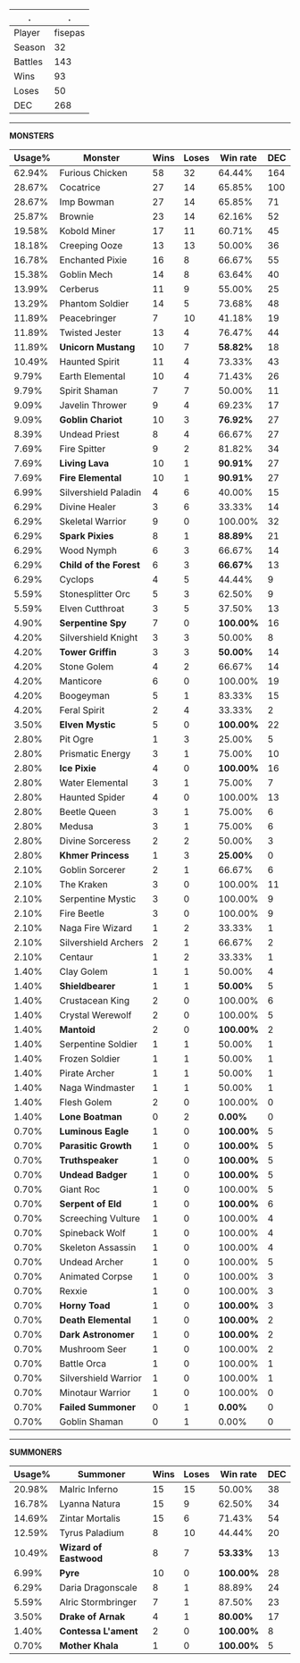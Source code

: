 .|.
|-|-
Player|fisepas
Season|32
Battles|143
Wins|93
Loses|50
DEC|268

---
**MONSTERS**

Usage%|Monster|Wins|Loses|Win rate|DEC|
-|-|-|-|-|-|
62.94%|Furious Chicken|58|32|64.44%|164|
28.67%|Cocatrice|27|14|65.85%|100|
28.67%|Imp Bowman|27|14|65.85%|71|
25.87%|Brownie|23|14|62.16%|52|
19.58%|Kobold Miner|17|11|60.71%|45|
18.18%|Creeping Ooze|13|13|50.00%|36|
16.78%|Enchanted Pixie|16|8|66.67%|55|
15.38%|Goblin Mech|14|8|63.64%|40|
13.99%|Cerberus|11|9|55.00%|25|
13.29%|Phantom Soldier|14|5|73.68%|48|
11.89%|Peacebringer|7|10|41.18%|19|
11.89%|Twisted Jester|13|4|76.47%|44|
11.89%|**Unicorn Mustang**|10|7|**58.82%**|18|
10.49%|Haunted Spirit|11|4|73.33%|43|
9.79%|Earth Elemental|10|4|71.43%|26|
9.79%|Spirit Shaman|7|7|50.00%|11|
9.09%|Javelin Thrower|9|4|69.23%|17|
9.09%|**Goblin Chariot**|10|3|**76.92%**|27|
8.39%|Undead Priest|8|4|66.67%|27|
7.69%|Fire Spitter|9|2|81.82%|34|
7.69%|**Living Lava**|10|1|**90.91%**|27|
7.69%|**Fire Elemental**|10|1|**90.91%**|27|
6.99%|Silvershield Paladin|4|6|40.00%|15|
6.29%|Divine Healer|3|6|33.33%|14|
6.29%|Skeletal Warrior|9|0|100.00%|32|
6.29%|**Spark Pixies**|8|1|**88.89%**|21|
6.29%|Wood Nymph|6|3|66.67%|14|
6.29%|**Child of the Forest**|6|3|**66.67%**|13|
6.29%|Cyclops|4|5|44.44%|9|
5.59%|Stonesplitter Orc|5|3|62.50%|9|
5.59%|Elven Cutthroat|3|5|37.50%|13|
4.90%|**Serpentine Spy**|7|0|**100.00%**|16|
4.20%|Silvershield Knight|3|3|50.00%|8|
4.20%|**Tower Griffin**|3|3|**50.00%**|14|
4.20%|Stone Golem|4|2|66.67%|14|
4.20%|Manticore|6|0|100.00%|19|
4.20%|Boogeyman|5|1|83.33%|15|
4.20%|Feral Spirit|2|4|33.33%|2|
3.50%|**Elven Mystic**|5|0|**100.00%**|22|
2.80%|Pit Ogre|1|3|25.00%|5|
2.80%|Prismatic Energy|3|1|75.00%|10|
2.80%|**Ice Pixie**|4|0|**100.00%**|16|
2.80%|Water Elemental|3|1|75.00%|7|
2.80%|Haunted Spider|4|0|100.00%|13|
2.80%|Beetle Queen|3|1|75.00%|6|
2.80%|Medusa|3|1|75.00%|6|
2.80%|Divine Sorceress|2|2|50.00%|3|
2.80%|**Khmer Princess**|1|3|**25.00%**|0|
2.10%|Goblin Sorcerer|2|1|66.67%|6|
2.10%|The Kraken|3|0|100.00%|11|
2.10%|Serpentine Mystic|3|0|100.00%|9|
2.10%|Fire Beetle|3|0|100.00%|9|
2.10%|Naga Fire Wizard|1|2|33.33%|1|
2.10%|Silvershield Archers|2|1|66.67%|2|
2.10%|Centaur|1|2|33.33%|1|
1.40%|Clay Golem|1|1|50.00%|4|
1.40%|**Shieldbearer**|1|1|**50.00%**|5|
1.40%|Crustacean King|2|0|100.00%|6|
1.40%|Crystal Werewolf|2|0|100.00%|5|
1.40%|**Mantoid**|2|0|**100.00%**|2|
1.40%|Serpentine Soldier|1|1|50.00%|1|
1.40%|Frozen Soldier|1|1|50.00%|1|
1.40%|Pirate Archer|1|1|50.00%|1|
1.40%|Naga Windmaster|1|1|50.00%|1|
1.40%|Flesh Golem|2|0|100.00%|0|
1.40%|**Lone Boatman**|0|2|**0.00%**|0|
0.70%|**Luminous Eagle**|1|0|**100.00%**|5|
0.70%|**Parasitic Growth**|1|0|**100.00%**|5|
0.70%|**Truthspeaker**|1|0|**100.00%**|5|
0.70%|**Undead Badger**|1|0|**100.00%**|5|
0.70%|Giant Roc|1|0|100.00%|5|
0.70%|**Serpent of Eld**|1|0|**100.00%**|6|
0.70%|Screeching Vulture|1|0|100.00%|4|
0.70%|Spineback Wolf|1|0|100.00%|4|
0.70%|Skeleton Assassin|1|0|100.00%|4|
0.70%|Undead Archer|1|0|100.00%|5|
0.70%|Animated Corpse|1|0|100.00%|3|
0.70%|Rexxie|1|0|100.00%|3|
0.70%|**Horny Toad**|1|0|**100.00%**|3|
0.70%|**Death Elemental**|1|0|**100.00%**|2|
0.70%|**Dark Astronomer**|1|0|**100.00%**|2|
0.70%|Mushroom Seer|1|0|100.00%|2|
0.70%|Battle Orca|1|0|100.00%|1|
0.70%|Silvershield Warrior|1|0|100.00%|1|
0.70%|Minotaur Warrior|1|0|100.00%|0|
0.70%|**Failed Summoner**|0|1|**0.00%**|0|
0.70%|Goblin Shaman|0|1|0.00%|0|

---
**SUMMONERS**

Usage%|Summoner|Wins|Loses|Win rate|DEC|
-|-|-|-|-|-|
20.98%|Malric Inferno|15|15|50.00%|38|
16.78%|Lyanna Natura|15|9|62.50%|34|
14.69%|Zintar Mortalis|15|6|71.43%|54|
12.59%|Tyrus Paladium|8|10|44.44%|20|
10.49%|**Wizard of Eastwood**|8|7|**53.33%**|13|
6.99%|**Pyre**|10|0|**100.00%**|28|
6.29%|Daria Dragonscale|8|1|88.89%|24|
5.59%|Alric Stormbringer|7|1|87.50%|23|
3.50%|**Drake of Arnak**|4|1|**80.00%**|17|
1.40%|**Contessa L'ament**|2|0|**100.00%**|8|
0.70%|**Mother Khala**|1|0|**100.00%**|5|
